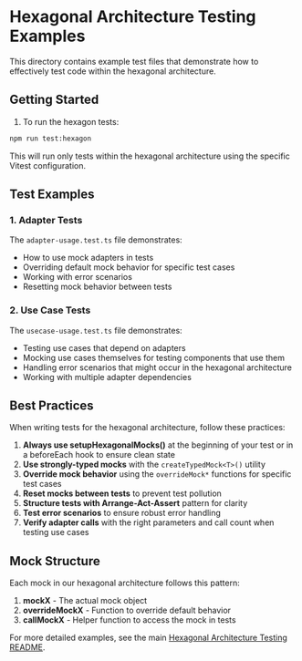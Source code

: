 # Hexagonal Architecture Testing Examples

This directory contains example test files that demonstrate how to effectively test code within the hexagonal architecture.

## Getting Started

1. To run the hexagon tests:

```bash
npm run test:hexagon
```

This will run only tests within the hexagonal architecture using the specific Vitest configuration.

## Test Examples

### 1. Adapter Tests

The `adapter-usage.test.ts` file demonstrates:

- How to use mock adapters in tests
- Overriding default mock behavior for specific test cases
- Working with error scenarios
- Resetting mock behavior between tests

### 2. Use Case Tests

The `usecase-usage.test.ts` file demonstrates:

- Testing use cases that depend on adapters
- Mocking use cases themselves for testing components that use them
- Handling error scenarios that might occur in the hexagonal architecture
- Working with multiple adapter dependencies

## Best Practices

When writing tests for the hexagonal architecture, follow these practices:

1. **Always use setupHexagonalMocks()** at the beginning of your test or in a beforeEach hook to ensure clean state
2. **Use strongly-typed mocks** with the `createTypedMock<T>()` utility
3. **Override mock behavior** using the `overrideMock*` functions for specific test cases
4. **Reset mocks between tests** to prevent test pollution
5. **Structure tests with Arrange-Act-Assert** pattern for clarity
6. **Test error scenarios** to ensure robust error handling
7. **Verify adapter calls** with the right parameters and call count when testing use cases

## Mock Structure

Each mock in our hexagonal architecture follows this pattern:

1. **mockX** - The actual mock object
2. **overrideMockX** - Function to override default behavior
3. **callMockX** - Helper function to access the mock in tests

For more detailed examples, see the main [Hexagonal Architecture Testing README](../README.md).

